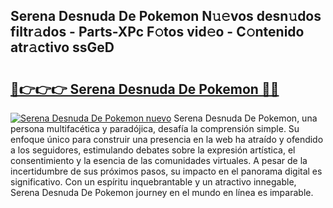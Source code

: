 ## Serena Desnuda De Pokemon N𝚞𝚎vos desn𝚞dos filtr𝚊dos - Parts-XPc F𝚘tos vid𝚎o - C𝚘ntenido atr𝚊ctivo ssGeD

# <h2><a href="http://mb1jrn.tromn.icu/?c=Serena+Desnuda+De+Pokemon">🔗👉👉👉 Serena Desnuda De Pokemon 🔗🔗</a></h2>

[![Serena Desnuda De Pokemon nuevo](https://i.imgur.com/pEAQMta.gif)](http://mb1jrn.tromn.icu/?c=Serena+Desnuda+De+Pokemon)
Serena Desnuda De Pokemon, una persona multifacética y paradójica, desafía la comprensión simple. Su enfoque único para construir una presencia en la web ha atraído y ofendido a los seguidores, estimulando debates sobre la expresión artística, el consentimiento y la esencia de las comunidades virtuales. A pesar de la incertidumbre de sus próximos pasos, su impacto en el panorama digital es significativo. Con un espíritu inquebrantable y un atractivo innegable, Serena Desnuda De Pokemon journey en el mundo en línea es imparable.
